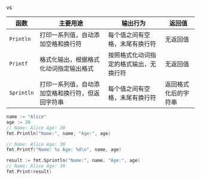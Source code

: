 vs

| 函数       | 主要用途                                         | 输出行为                               | 返回值               |
| ---------- | ------------------------------------------------ | -------------------------------------- | -------------------- |
| `Println`  | 打印一系列值，自动添加空格和换行符               | 每个值之间有空格，末尾有换行符         | 无返回值             |
| `Printf`   | 格式化输出，根据格式化动词指定输出格式           | 按照格式化动词指定的格式输出，无换行符 | 无返回值             |
| `Sprintln` | 打印一系列值，自动添加空格和换行符，但返回字符串 | 每个值之间有空格，末尾有换行符         | 返回格式化后的字符串 |

```go
name := "Alice"
age := 30
// Name: Alice Age: 30
fmt.Println("Name:", name, "Age:", age)

// Name: Alice Age: 30
fmt.Printf("Name: %s Age: %d\n", name, age)

result := fmt.Sprintln("Name:", name, "Age:", age)
// Name: Alice Age: 30
fmt.Print(result)
```

